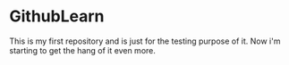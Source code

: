 # GithubLearn
This is my first repository and is just for the testing purpose of it.
Now i'm starting to get the hang of it even more.

